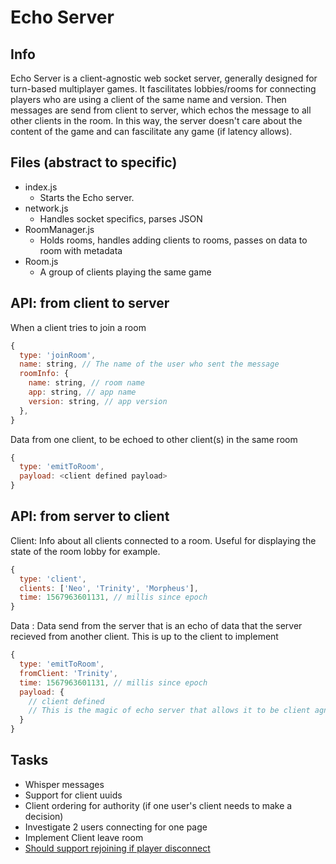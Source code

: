# Echo Server

## Info

Echo Server is a client-agnostic web socket server, generally designed for turn-based multiplayer games. It fascilitates lobbies/rooms for connecting players who are using a client of the same name and version. Then messages are send from client to server, which echos the message to all other clients in the room. In this way, the server doesn't care about the content of the game and can fascilitate any game (if latency allows).

## Files (abstract to specific)

- index.js
  - Starts the Echo server.
- network.js
  - Handles socket specifics, parses JSON
- RoomManager.js
  - Holds rooms, handles adding clients to rooms, passes on data to room with metadata
- Room.js
  - A group of clients playing the same game

## API: from client to server

When a client tries to join a room

```js
{
  type: 'joinRoom',
  name: string, // The name of the user who sent the message
  roomInfo: {
    name: string, // room name
    app: string, // app name
    version: string, // app version
  },
}
```

Data from one client, to be echoed to other client(s) in the same room

```js
{
  type: 'emitToRoom',
  payload: <client defined payload>
}
```

## API: from server to client

Client: Info about all clients connected to a room. Useful for displaying the state of the room lobby for example.

```js
{
  type: 'client',
  clients: ['Neo', 'Trinity', 'Morpheus'],
  time: 1567963601131, // millis since epoch
}
```

Data : Data send from the server that is an echo of data that the server recieved from another client. This is up to the client to implement

```js
{
  type: 'emitToRoom',
  fromClient: 'Trinity',
  time: 1567963601131, // millis since epoch
  payload: {
    // client defined
    // This is the magic of echo server that allows it to be client agnostic
  }
}
```

## Tasks

- Whisper messages
- Support for client uuids
- Client ordering for authority (if one user's client needs to make a decision)
- Investigate 2 users connecting for one page
- Implement Client leave room
- [Should support rejoining if player disconnect](https://github.com/websockets/ws#how-to-detect-and-close-broken-connections)

